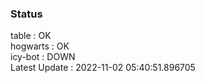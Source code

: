 ### Status


table : OK  
hogwarts : OK  
icy-bot : DOWN  
Latest Update : 2022-11-02 05:40:51.896705
